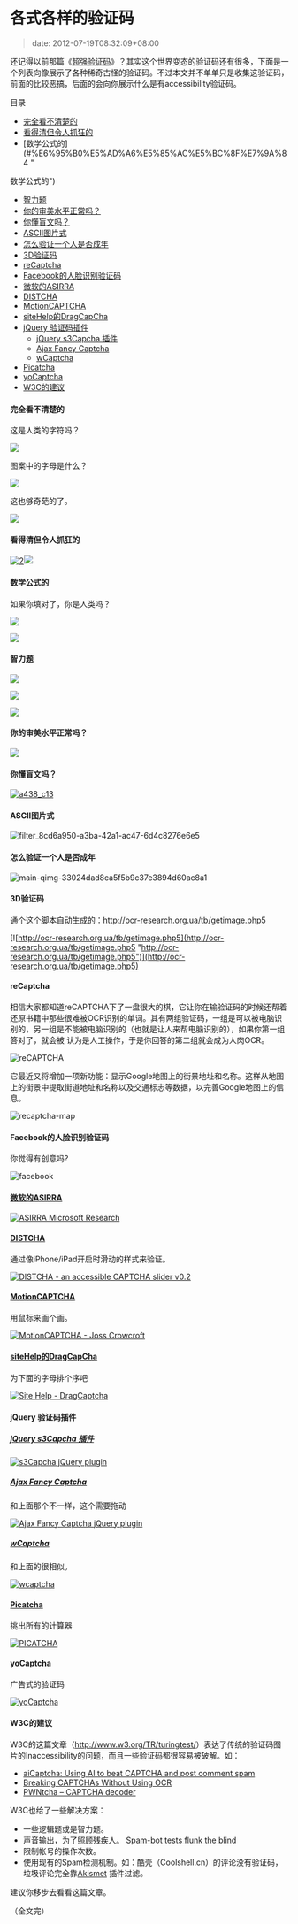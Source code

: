 # 各式各样的验证码
>date: 2012-07-19T08:32:09+08:00


还记得以前那篇《[超强验证码](https://coolshell.cn/articles/3277.html "超强的验证码")》？其实这个世界变态的验证码还有很多，下面是一个列表向像展示了各种稀奇古怪的验证码。不过本文并不单单只是收集这验证码，前面的比较恶搞，后面的会向你展示什么是有accessibility验证码。




目录



* [完全看不清楚的](#%E5%AE%8C%E5%85%A8%E7%9C%8B%E4%B8%8D%E6%B8%85%E6%A5%9A%E7%9A%84 "完全看不清楚的")
* [看得清但令人抓狂的](#%E7%9C%8B%E5%BE%97%E6%B8%85%E4%BD%86%E4%BB%A4%E4%BA%BA%E6%8A%93%E7%8B%82%E7%9A%84 "看得清但令人抓狂的")
* [数学公式的](#%E6%95%B0%E5%AD%A6%E5%85%AC%E5%BC%8F%E7%9A%84 " 
  
数学公式的")
* [智力题](#%E6%99%BA%E5%8A%9B%E9%A2%98 "智力题")
* [你的审美水平正常吗？](#%E4%BD%A0%E7%9A%84%E5%AE%A1%E7%BE%8E%E6%B0%B4%E5%B9%B3%E6%AD%A3%E5%B8%B8%E5%90%97%EF%BC%9F "你的审美水平正常吗？")
* [你懂盲文吗？](#%E4%BD%A0%E6%87%82%E7%9B%B2%E6%96%87%E5%90%97%EF%BC%9F "你懂盲文吗？")
* [ASCII图片式](#ASCII%E5%9B%BE%E7%89%87%E5%BC%8F "ASCII图片式")
* [怎么验证一个人是否成年](#%E6%80%8E%E4%B9%88%E9%AA%8C%E8%AF%81%E4%B8%80%E4%B8%AA%E4%BA%BA%E6%98%AF%E5%90%A6%E6%88%90%E5%B9%B4 "怎么验证一个人是否成年")
* [3D验证码](#3D%E9%AA%8C%E8%AF%81%E7%A0%81 "3D验证码")
* [reCaptcha](#reCaptcha "reCaptcha")
* [Facebook的人脸识别验证码](#Facebook%E7%9A%84%E4%BA%BA%E8%84%B8%E8%AF%86%E5%88%AB%E9%AA%8C%E8%AF%81%E7%A0%81 "Facebook的人脸识别验证码")
* [微软的ASIRRA](#%E5%BE%AE%E8%BD%AF%E7%9A%84ASIRRA "微软的ASIRRA")
* [DISTCHA](#DISTCHA "DISTCHA")
* [MotionCAPTCHA](#MotionCAPTCHA "MotionCAPTCHA")
* [siteHelp的DragCapCha](#siteHelp%E7%9A%84DragCapCha "siteHelp的DragCapCha")
* [jQuery 验证码插件](#jQuery_%E9%AA%8C%E8%AF%81%E7%A0%81%E6%8F%92%E4%BB%B6 "jQuery 验证码插件")
	+ [jQuery s3Capcha 插件](#jQuery_s3Capcha_%E6%8F%92%E4%BB%B6 "jQuery s3Capcha 插件")
	+ [Ajax Fancy Captcha](#Ajax_Fancy_Captcha "Ajax Fancy Captcha")
	+ [wCaptcha](#wCaptcha "wCaptcha")
* [Picatcha](#Picatcha "Picatcha")
* [yoCaptcha](#yoCaptcha "yoCaptcha")
* [W3C的建议](#W3C%E7%9A%84%E5%BB%BA%E8%AE%AE "W3C的建议")

#### 完全看不清楚的


这是人类的字符吗？


![](/assets/images/0.jpg)


图案中的字母是什么？


![](/assets/images/7.jpg)



这也够奇葩的了。


![](/assets/images/4.jpg)


#### 看得清但令人抓狂的


[![](/assets/images/2.jpg "2")](https://coolshell.cn/wp-content/uploads/2012/07/2.jpg)![](/assets/images/3.jpg)


####  数学公式的


如果你填对了，你是人类吗？


 [![](/assets/images/5.jpg)](https://coolshell.cn/wp-content/uploads/2012/07/4.jpg)


 ![](/assets/images/8.jpg)


#### 智力题


![](/assets/images/1.jpg)


![](/assets/images/worstcaptchaever.jpg)


[![](/assets/images/9.jpg)](https://coolshell.cn/wp-content/uploads/2012/07/9.jpg)


#### 你的审美水平正常吗？


![](/assets/images/6.jpg)


#### 你懂盲文吗？


[![](/assets/images/a438_c13.jpg "a438_c13")](https://coolshell.cn/wp-content/uploads/2012/07/a438_c13.jpg)


#### ASCII图片式


![](/assets/images/filter_8cd6a950-a3ba-42a1-ac47-6d4c8276e6e5.jpg "filter_8cd6a950-a3ba-42a1-ac47-6d4c8276e6e5")


#### 


#### 


#### 怎么验证一个人是否成年


 ![](/assets/images/main-qimg-33024dad8ca5f5b9c37e3894d60ac8a1.jpg "main-qimg-33024dad8ca5f5b9c37e3894d60ac8a1")


#### 3D验证码


通个这个脚本自动生成的：<http://ocr-research.org.ua/tb/getimage.php5>


[![http://ocr-research.org.ua/tb/getimage.php5](http://ocr-research.org.ua/tb/getimage.php5 "http://ocr-research.org.ua/tb/getimage.php5")](http://ocr-research.org.ua/tb/getimage.php5)


#### 


#### reCaptcha


相信大家都知道reCAPTCHA下了一盘很大的棋，它让你在输验证码的时候还帮着还原书籍中那些很难被OCR识别的单词。其有两组验证码，一组是可以被电脑识别的，另一组是不能被电脑识别的（也就是让人来帮电脑识别的），如果你第一组答对了，就会被 认为是人工操作，于是你回答的第二组就会成为人肉OCR。


![](https://coolshell.cn/wp-content/uploads/2012/07/reCAPTCHA.png "reCAPTCHA")


它最近又将增加一项新功能：显示Google地图上的街景地址和名称。这样从地图上的街景中提取街道地址和名称以及交通标志等数据，以完善Google地图上的信息。


![](/assets/images/recaptcha-map.jpg "recaptcha-map")


#### Facebook的人脸识别验证码


你觉得有创意吗?


![](/assets/images/facebook.jpg "facebook")


#### [微软的ASIRRA](http://research.microsoft.com/en-us/um/redmond/projects/asirra/)


[![](https://coolshell.cn/wp-content/uploads/2012/07/ASIRRA-Microsoft-Research.png "ASIRRA   Microsoft Research")](http://research.microsoft.com/en-us/um/redmond/projects/asirra/)


#### [DISTCHA](http://accessibiliteweb.com/stuff/captcha-slider.html)


通过像iPhone/iPad开启时滑动的样式来验证。


[![](https://coolshell.cn/wp-content/uploads/2012/07/DISTCHA-an-accessible-CAPTCHA-slider-v0.2.png "DISTCHA  - an accessible CAPTCHA slider   v0.2")](http://accessibiliteweb.com/stuff/captcha-slider.html)


#### [MotionCAPTCHA](http://josscrowcroft.com/projects/motioncaptcha-jquery-plugin/ "MotionCAPTCHA jQuery plugin")


用鼠标来画个画。


[![](https://coolshell.cn/wp-content/uploads/2012/07/MotionCAPTCHA-Joss-Crowcroft.png "MotionCAPTCHA - Joss Crowcroft")](http://josscrowcroft.com/projects/motioncaptcha-jquery-plugin/)


#### [siteHelp的DragCapCha](http://sitehelp.com.au/demos/dragcaptcha.php)


为下面的字母排个序吧


[![](https://coolshell.cn/wp-content/uploads/2012/07/Site-Help-DragCaptcha.png "Site Help - DragCaptcha")](http://sitehelp.com.au/demos/dragcaptcha.php)


#### jQuery 验证码插件


##### [jQuery s3Capcha 插件](http://serie3.info/s3capcha/demonstration.php)


[![](https://coolshell.cn/wp-content/uploads/2012/07/s3Capcha-jQuery-plugin.png "s3Capcha jQuery plugin")](http://serie3.info/s3capcha/demonstration.php)


##### [Ajax Fancy Captcha](http://www.webdesignbeach.com/beachbar/ajax-fancy-captcha-jquery-plugin)


和上面那个不一样，这个需要拖动


[![](https://coolshell.cn/wp-content/uploads/2012/07/Ajax-Fancy-Captcha-jQuery-plugin.png "Ajax Fancy Captcha   jQuery plugin")](http://www.webdesignbeach.com/beachbar/ajax-fancy-captcha-jquery-plugin)


##### [wCaptcha](http://www.wozia.pt/blog/wcaptcha-a-better-captcha-alternative-jquery-captcha-plugin/)


和上面的很相似。


[![](https://coolshell.cn/wp-content/uploads/2012/07/wcaptcha-1.png "wcaptcha")](http://www.wozia.pt/blog/wcaptcha-a-better-captcha-alternative-jquery-captcha-plugin/)


#### [Picatcha](http://www.picatcha.com/captcha/)


挑出所有的计算器


[![](https://coolshell.cn/wp-content/uploads/2012/07/PICATCHA.png "PICATCHA")](http://www.picatcha.com/captcha/)


#### [yoCaptcha](http://yocaptcha.com/)


广告式的验证码


[![](https://coolshell.cn/wp-content/uploads/2012/07/yoCaptcha.png "yoCaptcha")](http://yocaptcha.com/)


#### W3C的建议


W3C的这篇文章（<http://www.w3.org/TR/turingtest/>）表达了传统的验证码图片的Inaccessibility的问题，而且一些验证码都很容易被破解。如：


* [aiCaptcha: Using AI to beat CAPTCHA and post comment spam](http://www.brains-n-brawn.com/default.aspx?vDir=aicaptcha)
* [Breaking CAPTCHAs Without Using OCR](http://www.cs.berkeley.edu/~mori/gimpy/gimpy.html)
* [PWNtcha – CAPTCHA decoder](http://sam.zoy.org/pwntcha/)


W3C也给了一些解决方案：


* 一些逻辑题或是智力题。
* 声音输出，为了照顾残疾人。 [Spam-bot tests flunk the blind](http://news.com.com/2100-1032-1022814.html)
* 限制帐号的操作次数。
* 使用现有的Spam检测机制。如：酷壳（Coolshell.cn）的评论没有验证码，垃圾评论完全靠[Akismet](http://akismet.com/) 插件过滤。


建议你移步去看看这篇文章。


（全文完）


